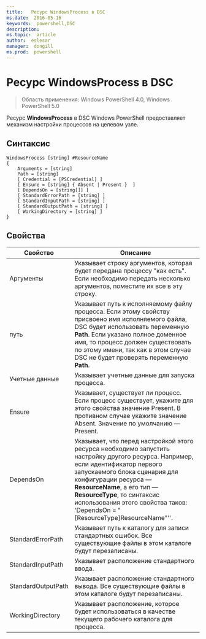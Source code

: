 ```yaml
---
title:   Ресурс WindowsProcess в DSC
ms.date:  2016-05-16
keywords:  powershell,DSC
description:  
ms.topic:  article
author:  eslesar
manager:  dongill
ms.prod:  powershell
---
```


# Ресурс WindowsProcess в DSC

> Область применения: Windows PowerShell 4.0, Windows PowerShell 5.0

Ресурс **WindowsProcess** в DSC Windows PowerShell предоставляет механизм настройки процессов на целевом узле.

## Синтаксис

```
WindowsProcess [string] #ResourceName
{
    Arguments = [string]
    Path = [string]
    [ Credential = [PSCredential] ]
    [ Ensure = [string] { Absent | Present }  ]
    [ DependsOn = [string[]] ]
    [ StandardErrorPath = [string] ]
    [ StandardInputPath = [string] ]
    [ StandardOutputPath = [string] ]
    [ WorkingDirectory = [string] ]
}
```

## Свойства
|  Свойство  |  Описание   | 
|---|---| 
| Аргументы| Указывает строку аргументов, которая будет передана процессу "как есть". Если необходимо передать несколько аргументов, поместите их все в эту строку.| 
| путь| Указывает путь к исполняемому файлу процесса. Если этому свойству присвоено имя исполняемого файла, DSC будет использовать переменную __Path__. Если указано полное доменное имя, то процесс должен существовать по этому имени, так как в этом случае DSC не будет проверять переменную __Path__.| 
| Учетные данные| Указывает учетные данные для запуска процесса.| 
| Ensure| Указывает, существует ли процесс. Если процесс существует, укажите для этого свойства значение Present. В противном случае укажите значение Absent. Значение по умолчанию — Present.| 
| DependsOn | Указывает, что перед настройкой этого ресурса необходимо запустить настройку другого ресурса. Например, если идентификатор первого запускаемого блока сценария для конфигурации ресурса — __ResourceName__, а его тип — __ResourceType__, то синтаксис использования этого свойства таков: 'DependsOn = "[ResourceType]ResourceName"''.| 
| StandardErrorPath| Указывает путь к каталогу для записи стандартных ошибок. Все существующие файлы в этом каталоге будут перезаписаны.| 
| StandardInputPath| Указывает расположение стандартного ввода.| 
| StandardOutputPath| Указывает расположение стандартного вывода. Все существующие файлы в этом каталоге будут перезаписаны.| 
| WorkingDirectory| Указывает расположение, которое будет использоваться в качестве текущего рабочего каталога для процесса.| 



<!--HONumber=May16_HO3-->


